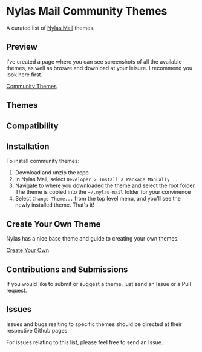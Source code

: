 # Nylas Mail Community Themes
A curated list of [Nylas Mail](https://github.com/nylas/nylas-mail) themes.

## Preview
I've created a page where you can see screenshots of all the available themes, as well as broswe and download at your leisure. I recommend you look here first.

[Community Themes](https://sgouws.github.io/nylas-mail-community-themes/)

## Themes


## Compatibility

## Installation
To install community themes:


1. Download and unzip the repo
2. In Nylas Mail, select `Developer > Install a Package Manually... `
3. Navigate to where you downloaded the theme and select the root folder. The theme is copied into the `~/.nylas-mail` folder for your convinence
5. Select `Change Theme...` from the top level menu, and you'll see the newly installed theme. That's it!

## Create Your Own Theme
Nylas has a nice base theme and guide to creating your own themes.

[Create Your Own](https://github.com/nylas/nylas-mail-theme-starter)

## Contributions and Submissions
If you would like to submit or suggest a theme, just send an Issue or a Pull request.

## Issues
Issues and bugs realting to specific themes should be directed at their respective Github pages.

For issues relating to this list, please feel free to send an Issue.

